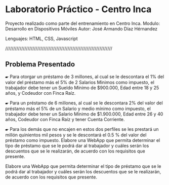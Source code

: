 # Laboratorio Práctico - Centro Inca

Proyecto realizado como parte del entrenamiento en Centro Inca.
Modulo: Desarrollo en Dispositivos Móviles
Autor: José Armando Díaz Hérnandez

Lenguajes: HTML, CSS, Javascript

///////////////////////////////////////////////////////////////////

<h2>Problema Presentado</h2>

🖝 Para otorgar un préstamo de 3 millones, al cual se le descontara el 1% del valor del préstamo
más el 5% de 2 Salarios Mínimos como impuesto, el trabajador debe tener un Sueldo
Mínimo de $900.000, Edad entre 18 y 25 años, y Codeudor con Finca Raíz.

🖝 Para un préstamo de 6 millones, al cual se le descontara 2% del valor del préstamo más el
5% de un Salario y medio mínimo como impuesto, el trabajador debe tener un Salario
Mínimo de $1.900.000, Edad entre 26 y 40 años, Codeudor con Finca Raíz y tener Cuenta
Corriente.

🖝 Para los demás que no encajen en estos dos perfiles se les prestará un millón quinientos
mil pesos y se le descontará el 0.5 % del valor del préstamo como impuesto.
Elabore una WebApp que permita determinar el tipo de préstamo que se le podrá dar al trabajador
y cuáles serán los descuentos que se le realizarán, de acuerdo con los requisitos que presente.

Elabore una WebApp que permita determinar el tipo de préstamo que se le podrá dar al trabajador
y cuáles serán los descuentos que se le realizarán, de acuerdo con los requisitos que presente.